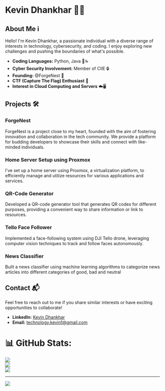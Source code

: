 # Kevin Dhankhar 👨‍💻

## About Me ℹ️
Hello! I'm Kevin Dhankhar, a passionate individual with a diverse range of interests in technology, cybersecurity, and coding. I enjoy exploring new challenges and pushing the boundaries of what's possible.

- **Coding Languages:** Python, Java 🐍☕
- **Cyber Security Involvement:** Member of CIIE 🔒
- **Founding:** @ForgeNest 🚀
- **CTF (Capture The Flag) Enthusiast** 🚩
- **Interest in Cloud Computing and Servers** ☁️🖥️

## Projects 🛠️

### ForgeNest
ForgeNest is a project close to my heart, founded with the aim of fostering innovation and collaboration in the tech community. We provide a platform for budding developers to showcase their skills and connect with like-minded individuals.

### Home Server Setup using Proxmox
I've set up a home server using Proxmox, a virtualization platform, to efficiently manage and utilize resources for various applications and services.

### QR-Code Generator
Developed a QR-code generator tool that generates QR codes for different purposes, providing a convenient way to share information or link to resources.

### Tello Face Follower
Implemented a face-following system using DJI Tello drone, leveraging computer vision techniques to track and follow faces autonomously.

### News Classifier
Built a news classifier using machine learning algorithms to categorize news articles into different categories of good, bad and neutral

## Contact 📬
Feel free to reach out to me if you share similar interests or have exciting opportunities to collaborate!

- **LinkedIn:** [Kevin Dhankhar](https://www.linkedin.com/in/kevin-dhankhar-5126a2245/) 
- **Email:** technology.kevin1@gmail.com

# 📊 GitHub Stats:
![](https://github-readme-stats.vercel.app/api?username=apexwild534&theme=dark&hide_border=false&include_all_commits=false&count_private=false)<br/>
![](https://github-readme-streak-stats.herokuapp.com/?user=apexwild534&theme=dark&hide_border=false)<br/>
![](https://github-readme-stats.vercel.app/api/top-langs/?username=apexwild534&theme=dark&hide_border=false&include_all_commits=false&count_private=false&layout=compact)

---
[![](https://visitcount.itsvg.in/api?id=apexwild534&icon=0&color=0)](https://visitcount.itsvg.in)

<!-- Proudly created with GPRM ( https://gprm.itsvg.in ) -->
